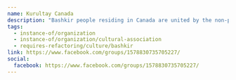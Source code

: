 ```yaml
---
name: Kurultay Canada
description: "Bashkir people residing in Canada are united by the non-profit corporation Kurultay Canada. The community exists since 1999 and was officially registered on the Federal level on May 19, 2019."
tags:
  - instance-of/organization
  - instance-of/organization/cultural-association
  - requires-refactoring/culture/bashkir
link: https://www.facebook.com/groups/1578830735705227/
social:
  facebook: https://www.facebook.com/groups/1578830735705227/
---
```

